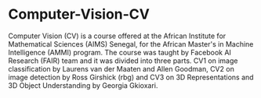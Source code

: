 # Computer-Vision-CV
Computer Vision (CV) is a course offered at the African Institute for Mathematical Sciences (AIMS) Senegal, for the African Master's in Machine Intelligence (AMMI) program. The course was taught by Facebook AI Research (FAIR) team and it was divided into three parts.
CV1 on  image classification  by Laurens van der Maaten and Allen Goodman, CV2 on image detection by Ross Girshick (rbg) and CV3 on 3D Representations and 3D Object Understanding by Georgia Gkioxari.
